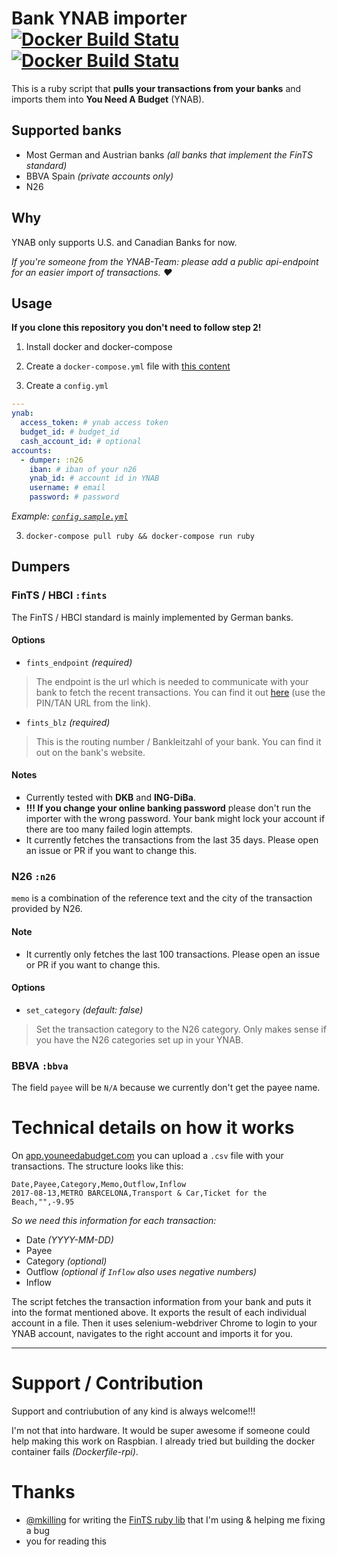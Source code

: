 # Bank YNAB importer [![Docker Build Statu](https://img.shields.io/docker/pulls/schurig/ynab-bank-importer.svg)](https://hub.docker.com/r/schurig/ynab-bank-importer/) [![Docker Build Statu](https://img.shields.io/docker/build/schurig/ynab-bank-importer.svg)](https://hub.docker.com/r/schurig/ynab-bank-importer/builds/)

This is a ruby script that **pulls your transactions from your banks** and imports them into **You Need A Budget** (YNAB).

## Supported banks

* Most German and Austrian banks _(all banks that implement the FinTS standard)_
* BBVA Spain _(private accounts only)_
* N26

## Why

YNAB only supports U.S. and Canadian Banks for now.

_If you're someone from the YNAB-Team: please add a public api-endpoint for an easier import of transactions. ❤️_

## Usage

**If you clone this repository you don't need to follow step 2!**

1. Install docker and docker-compose

2. Create a `docker-compose.yml` file with [this content](https://raw.githubusercontent.com/schurig/ynab-bank-importer/master/docker-compose.yml)

3. Create a `config.yml`

```yaml
---
ynab:
  access_token: # ynab access token
  budget_id: # budget_id
  cash_account_id: # optional
accounts:
  - dumper: :n26
    iban: # iban of your n26
    ynab_id: # account id in YNAB
    username: # email
    password: # password
```

_Example: [`config.sample.yml`](https://github.com/schurig/ynab-bank-importer/blob/master/config.sample.yml)_

3. `docker-compose pull ruby && docker-compose run ruby`

## Dumpers

### FinTS / HBCI `:fints`

The FinTS / HBCI standard is mainly implemented by German banks.

#### Options

* `fints_endpoint` _(required)_

> The endpoint is the url which is needed to communicate with your bank to fetch the recent transactions. You can find it out [here](https://www.hbci-zka.de/institute/institut_auswahl.htm) (use the PIN/TAN URL from the link).

* `fints_blz` _(required)_

> This is the routing number / Bankleitzahl of your bank. You can find it out on the bank's website.

#### Notes

* Currently tested with **DKB** and **ING-DiBa**.
* **!!! If you change your online banking password** please don't run the importer with the wrong password. Your bank might lock your account if there are too many failed login attempts.
* It currently fetches the transactions from the last 35 days. Please open an issue or PR if you want to change this.

### N26 `:n26`

`memo` is a combination of the reference text and the city of the transaction provided by N26.

#### Note

* It currently only fetches the last 100 transactions. Please open an issue or PR if you want to change this.

#### Options

* `set_category` _(default: false)_

> Set the transaction category to the N26 category. Only makes sense if you have the N26 categories set up in your YNAB.

### BBVA `:bbva`

The field `payee` will be `N/A` because we currently don't get the payee name.

# Technical details on how it works

On [app.youneedabudget.com](https://app.youneedabudget.com) you can upload a `.csv` file with your transactions. The structure looks like this:

```csv
Date,Payee,Category,Memo,Outflow,Inflow
2017-08-13,METRO BARCELONA,Transport & Car,Ticket for the Beach,"",-9.95
```

*So we need this information for each transaction:*

* Date _(YYYY-MM-DD)_
* Payee
* Category _(optional)_
* Outflow _(optional *if `Inflow` also uses negative numbers*)_
* Inflow

The script fetches the transaction information from your bank and puts it into the format mentioned above.
It exports the result of each individual account in a file. Then it uses selenium-webdriver Chrome to login to your YNAB account, navigates to the right account and imports it for you.

____________________

# Support / Contribution

Support and contriubution of any kind is always welcome!!!

I'm not that into hardware. It would be super awesome if someone could help making this work on Raspbian. I already tried but building the docker container fails _(Dockerfile-rpi)_.

# Thanks

* [@mkilling](https://github.com/mkilling) for writing the [FinTS ruby lib](https://github.com/playtestcloud/ruby_fints) that I'm using & helping me fixing a bug
* you for reading this
